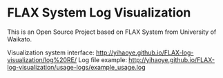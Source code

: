# FLAX System Log Visualization

This is an Open Source Project 
based on FLAX System from University of Waikato.

Visualization system interface:  http://yihaoye.github.io/FLAX-log-visualization/log%20RE/
Log file example: http://yihaoye.github.io/FLAX-log-visualization/usage-logs/example_usage.log